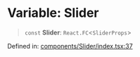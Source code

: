 # Variable: Slider

> `const` **Slider**: `React.FC`\<`SliderProps`\>

Defined in: [components/Slider/index.tsx:37](https://github.com/onyx-og/prismal-react/blob/58f2a21f9ad6834702d56e0dc3c10bd54a012008/src/components/Slider/index.tsx#L37)
